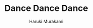---
title: "Dance Dance Dance"
author: "Haruki Murakami"
isbn: "0099448769"
isbn13: "9780099448761"
rating: "4"
publisher: "Vintage"
pages: "393"
publishYear: "2002"
read: "2020"
goodreads_id: "17800"
language: "en"
---